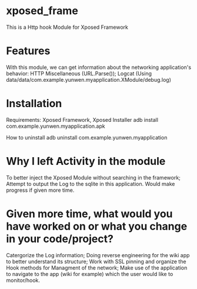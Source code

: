 # xposed_frame
This is a Http hook Module for Xposed Framework

# Features
With this module, we can get information about the networking application's behavior:
HTTP
Miscellaneous (URL.Parse());
Logcat (Using data/data/com.example.yunwen.myapplication.XModule/debug.log)

# Installation
Requirements: Xposed Framework, Xposed Installer
    adb install com.example.yunwen.myapplication.apk

How to uninstall
    adb uninstall com.example.yunwen.myapplication

# Why I left Activity in the module
To better inject the Xposed Module without searching in the framework;
Attempt to output the Log to the sqlite in this application. Would make progress if given more time.

# Given more time, what would you have worked on or what you change in your code/project? 
Catergorize the Log information;
Doing reverse engineering for the wiki app to better understand its structure;
Work with SSL pinning and organize the Hook methods for Managment of the network; 
Make use of the application to navigate to the app (wiki for example) which the user would like to monitor/hook.

